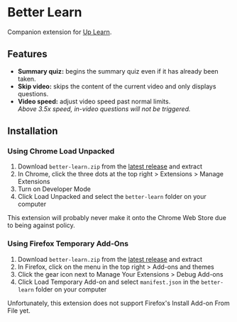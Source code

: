 # Better Learn

Companion extension for [Up Learn](https://uplearn.co.uk/).

## Features

- **Summary quiz:** begins the summary quiz even if it has already been taken.
- **Skip video:** skips the content of the current video and only displays questions.
- **Video speed:** adjust video speed past normal limits.  
  *Above 3.5x speed, in-video questions will not be triggered.*


## Installation

### Using Chrome Load Unpacked
1. Download `better-learn.zip` from the [latest release](https://github.com/shrub719/better-learn/releases/latest) and extract
1. In Chrome, click the three dots at the top right > Extensions > Manage Extensions
1. Turn on Developer Mode
1. Click Load Unpacked and select the `better-learn` folder on your computer

This extension will probably never make it onto the Chrome Web Store due to being against policy.

### Using Firefox Temporary Add-Ons
1. Download `better-learn.zip` from the [latest release](https://github.com/shrub719/better-learn/releases/latest) and extract
1. In Firefox, click on the menu in the top right > Add-ons and themes
1. Click the gear icon next to Manage Your Extensions > Debug Add-ons
1. Click Load Temporary Add-on and select `manifest.json` in the `better-learn` folder on your computer

Unfortunately, this extension does not support Firefox's Install Add-on From File yet.
